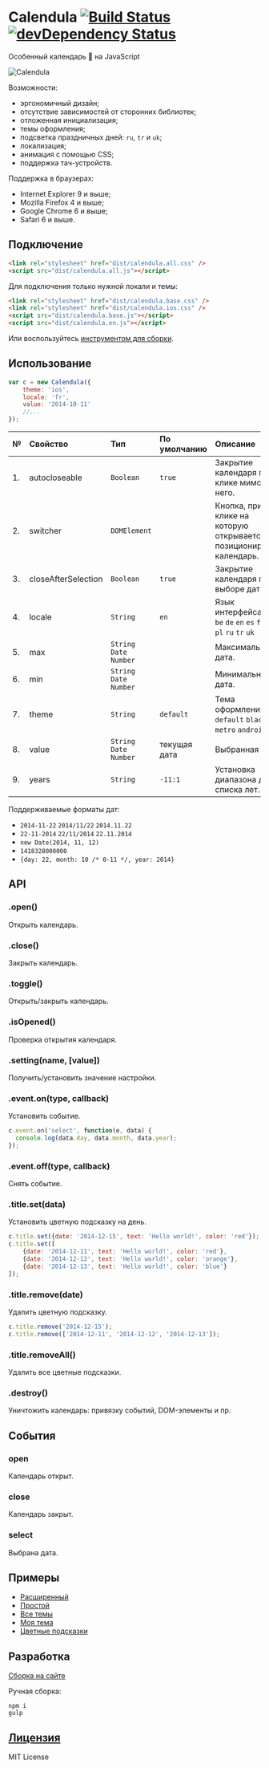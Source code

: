 # Calendula [![Build Status](https://img.shields.io/travis/hcodes/calendula.svg)](https://travis-ci.org/hcodes/calendula) [![devDependency Status](https://img.shields.io/david/dev/hcodes/calendula.svg)](https://david-dm.org/hcodes/calendula#info=devDependencies)
Особенный календарь 📅 на JavaScript

![Calendula](https://raw.githubusercontent.com/hcodes/calendula/master/examples/theme.default.png)

Возможности:
+ эргономичный дизайн;
+ отсутствие зависимостей от сторонних библиотек;
+ отложенная инициализация;
+ темы оформления;
+ подсветка праздничных дней: `ru`, `tr` и `uk`;
+ локализация;
+ анимация с помощью CSS;
+ поддержка тач-устройств.

Поддержка в браузерах:
+ Internet Explorer 9 и выше;
+ Mozilla Firefox 4 и выше;
+ Google Chrome 6 и выше;
+ Safari 6 и выше.

## Подключение
```HTML
<link rel="stylesheet" href="dist/calendula.all.css" />
<script src="dist/calendula.all.js"></script>
```

Для подключения только нужной локали и темы:
```HTML
<link rel="stylesheet" href="dist/calendula.base.css" />
<link rel="stylesheet" href="dist/calendula.ios.css" />
<script src="dist/calendula.base.js"></script>
<script src="dist/calendula.en.js"></script>
```

Или воспользуйтесь [инструментом для сборки](http://hcodes.github.io/calendula/index.ru.html).

## Использование
```JavaScript
var c = new Calendula({
    theme: 'ios',
    locale: 'fr',
    value: '2014-10-11'
    //...
});
```

| №  | Свойство  | Тип                  | По умолчанию  | Описание                                    |
|:---|:----------|:---------------------|:--------------|:--------------------------------------------|
| 1. | autocloseable | `Boolean`            | `true`        | Закрытие календаря при клике мимо него.     |
| 2. | switcher  | `DOMElement`         |               | Кнопка, при клике на которую открывается и позиционируется календарь. |
| 3. | closeAfterSelection| `Boolean`   | `true`        | Закрытие календаря при выборе даты.         |
| 4. | locale    | `String`             | `en`          | Язык интерфейса.<br>`be` `de` `en` `es` `fr` `it` `pl` `ru` `tr` `uk` |
| 5. | max       | `String`<br>`Date`<br>`Number` |               | Максимальная дата.                          |
| 6. | min       | `String`<br>`Date`<br>`Number` |               | Минимальная дата.                           |
| 7. | theme     | `String`               | `default`     | Тема оформления.<br>`default` `black` `ios` `metro` `android`|
| 8. | value     | `String`<br>`Date`<br>`Number` | текущая дата   | Выбранная дата.                            |
| 9. | years     | `String`               | `-11:1`       | Установка диапазона для списка лет.         |

Поддерживаемые форматы дат:
 + `2014-11-22` `2014/11/22` `2014.11.22`
 + `22-11-2014` `22/11/2014` `22.11.2014`
 + `new Date(2014, 11, 12)`
 + `1418328000000`
 + `{day: 22, month: 10 /* 0-11 */, year: 2014}`

## API
### .open()
Открыть календарь.

### .close()
Закрыть календарь.

### .toggle()
Открыть/закрыть календарь.

### .isOpened()
Проверка открытия календаря.

### .setting(name, [value])
Получить/установить значение настройки.

### .event.on(type, callback)
Установить событие.
  ```JavaScript
c.event.on('select', function(e, data) {
    console.log(data.day, data.month, data.year);
});
  ```

### .event.off(type, callback)
Снять событие.

### .title.set(data)
Установить цветную подсказку на день.
```JavaScript
c.title.set({date: '2014-12-15', text: 'Hello world!', color: 'red'});
c.title.set([
    {date: '2014-12-11', text: 'Hello world!', color: 'red'},
    {date: '2014-12-12', text: 'Hello world!', color: 'orange'},
    {date: '2014-12-13', text: 'Hello world!', color: 'blue'}
]);
```
### .title.remove(date)
Удалить цветную подсказку.
```JavaScript
c.title.remove('2014-12-15');
c.title.remove(['2014-12-11', '2014-12-12', '2014-12-13']);
```

### .title.removeAll()
Удалить все цветные подсказки.

### .destroy()
Уничтожить календарь: привязку событий, DOM-элементы и пр.

## События
### open
Календарь открыт.


### close
Календарь закрыт.

### select
Выбрана дата.


## Примеры
+ [Расширенный](http://hcodes.github.io/calendula/examples/api.html)
+ [Простой](http://hcodes.github.io/calendula/examples/simple.html)
+ [Все темы](http://hcodes.github.io/calendula/examples/many.html)
+ [Моя тема](http://hcodes.github.io/calendula/examples/my_theme.html)
+ [Цветные подсказки](http://hcodes.github.io/calendula/examples/color_title.html)

## Разработка
[Сборка на сайте](http://hcodes.github.io/calendula-download/index.ru.html)

Ручная сборка:
```
npm i
gulp
```

## [Лицензия](https://github.com/hcodes/calendula/blob/master/LICENSE.ru.md)
MIT License
